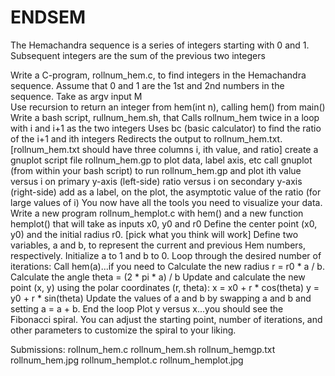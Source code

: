 # ENDSEM

The Hemachandra sequence is a series of integers starting with 0 and 1. Subsequent integers are the sum of the previous two integers

Write a C-program, rollnum_hem.c, to find integers in the Hemachandra sequence. 
    Assume that 0 and 1 are the 1st and 2nd numbers in the sequence. 
    Take as argv input M  
    Use recursion to return an integer from hem(int n), calling hem() from main()
Write a bash script, rullnum_hem.sh, that 
    Calls rollnum_hem twice in a loop with i and i+1 as the two integers
    Uses bc (basic calculator) to find the ratio of the i+1 and ith integers
    Redirects the output to rollnum_hem.txt. [rollnum_hem.txt should have three columns i, ith value, and ratio]
    create a gnuplot script file rollnum_hem.gp to plot data, label axis, etc
    call gnuplot (from within your bash script) to run rollnum_hem.gp and plot 
        ith value versus i on primary y-axis (left-side)
        ratio versus i on secondary y-axis (right-side)
        add as a label, on the plot, the asymptotic value of the ratio (for large values of i)
You now have all the tools you need to visualize your data. Write a new program rollnum_hemplot.c  with hem() and a new function hemplot() that will take as inputs x0, y0 and r0
    Define the center point (x0, y0) and the initial radius r0. [pick what you think will work]
    Define two variables, a and b, to represent the current and previous Hem numbers, respectively. Initialize a to 1 and b to 0.
    Loop through the desired number of iterations:
        Call hem(a)...if you need to
        Calculate the new radius r = r0 * a / b.
        Calculate the angle theta = (2 * pi * a) / b
        Update and calculate the new point (x, y) using the polar coordinates (r, theta):
            x = x0 + r * cos(theta)
            y = y0 + r * sin(theta)
        Update the values of a and b by swapping a and b and setting a = a + b.
    End the loop
    Plot y versus x...you should see the Fibonacci spiral.  You can adjust the starting point, number of iterations, and other parameters to customize the spiral to your liking.


Submissions:
rollnum_hem.c
rollnum_hem.sh
rollnum_hemgp.txt
rollnum_hem.jpg
rollnum_hemplot.c
rollnum_hemplot.jpg
